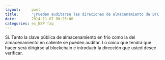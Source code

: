```yaml
---
layout:     post
title:      "¿Pueden auditarse las direciones de almacenamiento de BTC?"
date:       2014-11-07 00:25:00
categories: es_ESP faq
---
```


Si. Tanto la clave pública de almacenamiento en frío como la del almacenamiento en caliente se pueden auditar. Lo único que tendrá que hacer será dirigirse al blockchain e introducir la dirección que usted desee verificar.
